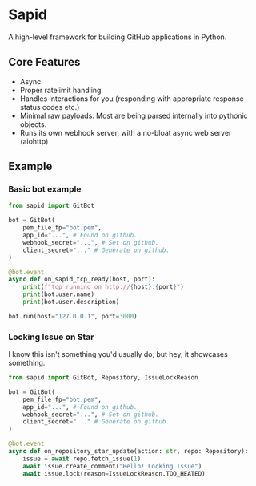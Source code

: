 # Sapid

A high-level framework for building GitHub applications in Python.


## Core Features
- Async
- Proper ratelimit handling
- Handles interactions for you (responding with appropriate response status codes etc.)
- Minimal raw payloads. Most are being parsed internally into pythonic objects.
- Runs its own webhook server, with a no-bloat async web server (aiohttp)

## Example
### Basic bot example

```py
from sapid import GitBot

bot = GitBot(
    pem_file_fp="bot.pem",
    app_id="...", # Found on github.
    webhook_secret="...", # Set on github.
    client_secret="..." # Generate on github.
)

@bot.event
async def on_sapid_tcp_ready(host, port):
    print(f"tcp running on http://{host}:{port}")
    print(bot.user.name)
    print(bot.user.description)

bot.run(host="127.0.0.1", port=3000)
```

### Locking Issue on Star
I know this isn't something you'd usually do, but hey, it showcases something.
```py
from sapid import GitBot, Repository, IssueLockReason

bot = GitBot(
    pem_file_fp="bot.pem",
    app_id="...", # Found on github.
    webhook_secret="...", # Set on github.
    client_secret="..." # Generate on github.
)

@bot.event
async def on_repository_star_update(action: str, repo: Repository):
    issue = await repo.fetch_issue(1)
    await issue.create_comment("Hello! Locking Issue")
    await issue.lock(reason=IssueLockReason.TOO_HEATED)
```